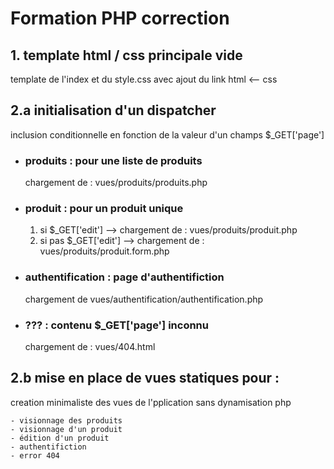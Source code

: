 # Formation PHP correction

## 1. template html / css principale vide 
template de l'index et du style.css avec ajout du link html <-- css  

## 2.a initialisation d'un dispatcher

inclusion conditionnelle en fonction de la valeur d'un champs $_GET['page']
    
- ### produits : pour une liste de produits
    chargement de : vues/produits/produits.php

- ### produit : pour un produit unique
    1. si $_GET['edit'] --> chargement de : vues/produits/produit.php
    2. si pas $_GET['edit'] --> chargement de : vues/produits/produit.form.php

- ### authentification : page d'authentifiction
    chargement de vues/authentification/authentification.php

- ### ??? : contenu $_GET['page'] inconnu
    chargement de : vues/404.html


## 2.b mise en place de vues statiques pour :
creation minimaliste des vues de l'pplication sans dynamisation php

    - visionnage des produits
    - visionnage d'un produit
    - édition d'un produit
    - authentifiction
    - error 404
